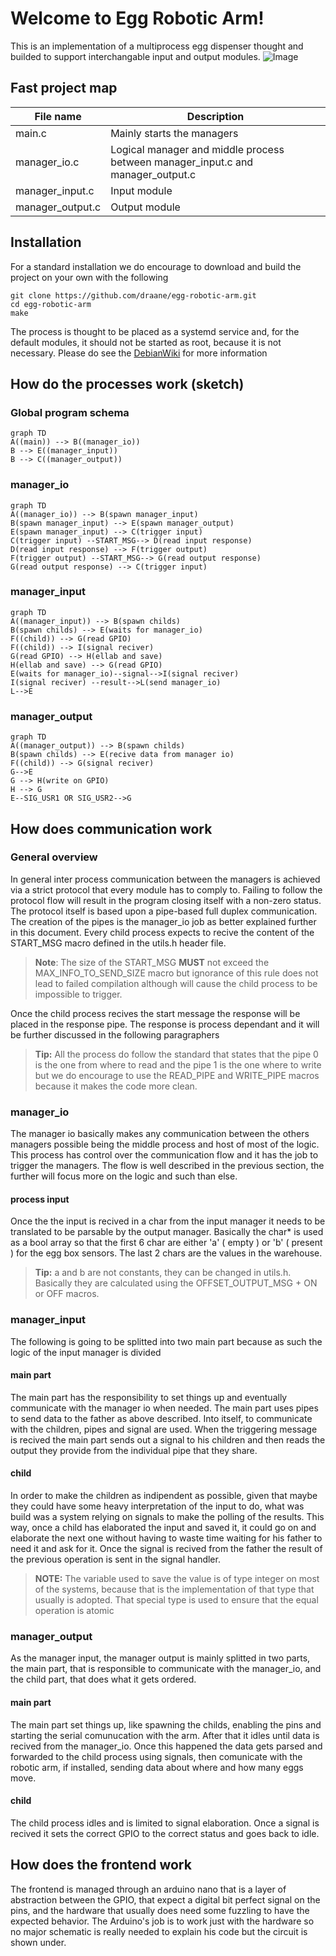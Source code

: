 
# Welcome to Egg Robotic Arm!
This is an implementation of a multiprocess egg dispenser thought and builded to support interchangable input and output modules.
![Image](https://drive.google.com/file/d/1zAJAcyNrisjH8XyAU-q8mPNsX7vYiurP/view?usp=sharing)

## Fast project map
|File name  |Description                                               
|----------------|----------
|main.c          |Mainly starts the managers      
|manager_io.c    |Logical manager and middle process between manager_input.c and manager_output.c      
|manager_input.c |Input module
|manager_output.c|Output module
## Installation
For a standard installation we do encourage to download and build the project on your own with the following
```
git clone https://github.com/draane/egg-robotic-arm.git
cd egg-robotic-arm
make
```
The process is thought to be placed as a systemd service and, for the default modules, it should not be started as root, because it is not necessary. Please do see the [DebianWiki](https://wiki.debian.org/systemd/#Creating_or_altering_services) for more information


## How do the processes work (sketch)
### **Global program schema**
```mermaid
graph TD
A((main)) --> B((manager_io))
B --> E((manager_input))
B --> C((manager_output))
```
### **manager_io**
```mermaid
graph TD
A((manager_io)) --> B(spawn manager_input)
B(spawn manager_input) --> E(spawn manager_output)
E(spawn manager_input) --> C(trigger input)
C(trigger input) --START_MSG--> D(read input response)
D(read input response) --> F(trigger output)
F(trigger output) --START_MSG--> G(read output response)
G(read output response) --> C(trigger input)
```
### **manager_input**
```mermaid
graph TD
A((manager_input)) --> B(spawn childs)
B(spawn childs) --> E(waits for manager_io)
F((child)) --> G(read GPIO)
F((child)) --> I(signal reciver)
G(read GPIO) --> H(ellab and save)
H(ellab and save) --> G(read GPIO)
E(waits for manager_io)--signal-->I(signal reciver)
I(signal reciver) --result-->L(send manager_io)
L-->E
```
### **manager_output**
```mermaid
graph TD
A((manager_output)) --> B(spawn childs)
B(spawn childs) --> E(recive data from manager io)
F((child)) --> G(signal reciver)
G-->E
G --> H(write on GPIO)
H --> G
E--SIG_USR1 OR SIG_USR2-->G
```
## How does communication work
### **General overview**
In general inter process communication between the managers is achieved  via a strict protocol that every module has to comply to. Failing to follow the protocol flow will result in the program closing itself with a non-zero status. The protocol itself is based upon a pipe-based full duplex communication. The creation of the pipes is the manager_io job as better explained further in this document. Every child process expects to recive the content of the START_MSG  macro defined in the utils.h header file.
>**Note**: The size of the START_MSG **MUST** not exceed the MAX_INFO_TO_SEND_SIZE macro but ignorance of this rule does not lead to failed compilation although will cause the child process to be impossible to trigger.

Once the child process recives the start message the response will be placed in the response pipe. The response is process dependant and it will be further discussed in the following paragraphers
>**Tip:** All the process do follow the standard that states that the pipe 0 is the one from where to read and the pipe 1 is the one where to write but we do encourage to use the READ_PIPE and WRITE_PIPE macros because it makes the code more clean.

### **manager_io**
The manager io basically makes any communication between the others managers possible being the middle process and host of most of the logic. This process has control over the communication flow and it has the job to trigger the managers. The flow is well described in the previous section, the further will focus more on the logic and such than else.
#### **process input**
Once the the input is recived in a char from the input manager it needs to be translated to be parsable by the output manager. Basically the char* is used as a bool array so that the first 6 char are either 'a' ( empty ) or 'b' ( present ) for the egg box sensors. The last 2 chars are the values in the warehouse.
> **Tip:** a and b are not constants, they can be changed in utils.h. Basically they are calculated using the OFFSET_OUTPUT_MSG + ON or OFF macros.
### **manager_input**
The following is going to be splitted into two main part because as such the logic of the input manager is divided
#### main part
The main part has the responsibility to set things up and eventually communicate with the manager io when needed. The main part uses pipes to send data to the father as above described. Into itself, to communicate with the children, pipes and signal are used. When the triggering message is recived the main part sends out a signal to his children and then reads the output they provide from the individual pipe that they share.
#### child
In order to make the children as indipendent as possible, given that maybe they could have some heavy interpretation of the input to do, what was build was a system relying on signals to make the polling of the results. This way, once a child has elaborated the input and saved it, it could go on and elaborate the next one without having to waste time waiting for his father to need it and ask for it. Once the signal is recived from the father the result of the previous operation is sent in the signal handler.
> **NOTE:** The variable used to save the value is of type integer on most of the systems, because that is the implementation of that type that usually is adopted. That special type is used to ensure that the equal operation is atomic
### **manager_output**

As the manager input, the manager output is mainly splitted in two parts, the main part, that is responsible to communicate with the manager_io, and the child part, that does what it gets ordered.
#### main part
The main part set things up, like spawning the childs, enabling the pins and starting the serial comunucation with the arm. After that it idles until data is recived from the manager_io. Once this happened the data gets parsed and forwarded to the child process using signals, then comunicate with the robotic arm, if installed, sending data about where and how many eggs  move.

#### child
The child process idles and is limited to signal elaboration. Once a signal is recived it sets the correct GPIO to the correct status and goes back to idle.

## How does the frontend work
The frontend is managed through an arduino nano that is a layer of abstraction between the GPIO, that expect a digital bit perfect signal on the pins, and the hardware that usually does need some fuzzling to have the expected behavior. The Arduino's job is to work just with the hardware so no major schematic is really needed to explain his code but the circuit is shown under.
